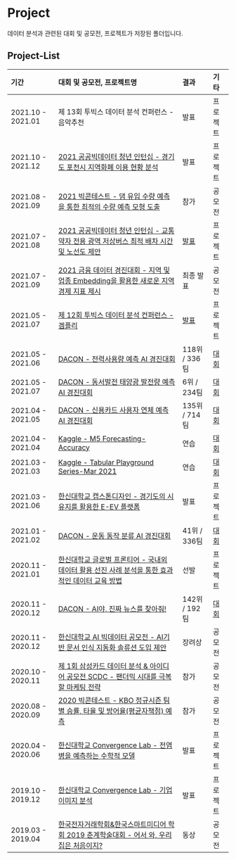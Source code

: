 # Project

데이터 분석과 관련된 대회 및 공모전, 프로젝트가 저장된 폴더입니다.

## Project-List

| 기간 | 대회 및 공모전, 프로젝트명 | 결과 | 기타 |
| :--- | :--- | :--- | :--- |
| 2021.10 - 2021.01 | 제 13회 투빅스 데이터 분석 컨퍼런스 - 음악추천 | 발표 | 프로젝트 |
| 2021.10 - 2021.12 | [2021 공공빅데이터 청년 인턴십 - 경기도 포천시 지역화폐 이용 현황 분석](https://github.com/SeongBeomLEE/Project/tree/main/2021_dataintern/pocheon)  | 발표 | 프로젝트 |
| 2021.08 - 2021.09 | [2021 빅콘테스트 - 댐 유입 수량 예측을 통한 최적의 수량 예측 모형 도출](https://github.com/SeongBeomLEE/Project/tree/main/2021_bigcontest) | 참가 | 공모전 |
| 2021.07 - 2021.08 | [2021 공공빅데이터 청년 인턴십 - 교통약자 전용 광역 저상버스 최적 배차 시간 및 노선도 제안](https://github.com/SeongBeomLEE/Project/tree/main/2021_dataintern/bus) | [발표](https://www.youtube.com/watch?v=Vm27VwSoFRY&list=PLgH4jVlBT3yh0h36tXGaXq-SadxHz8cxK&index=22) | 프로젝트 |
| 2021.07 - 2021.09 | [2021 금융 데이터 경진대회 - 지역 및 업종 Embedding을 활용한 새로운 지역 경제 지표 제시](https://github.com/SeongBeomLEE/Project/tree/main/2021_findata) | 최종 발표 | 공모전 |
| 2021.05 - 2021.07 | [제 12회 투빅스 데이터 분석 컨퍼런스 - 겜플리](https://github.com/SeongBeomLEE/Tobigs_GamePlayList_Model) | [발표](https://www.youtube.com/watch?v=UpHYyDlUfsQ&t=4s) | 프로젝트 |
| 2021.05 - 2021.06 | [DACON - 전력사용량 예측 AI 경진대회](https://github.com/SeongBeomLEE/Project/tree/main/DACON_electricity) | 118위 / 336팀 | [대회](https://dacon.io/competitions/official/235736/overview/description/) |
| 2021.05 - 2021.07 | [DACON - 동서발전 태양광 발전량 예측 AI 경진대회](https://github.com/SeongBeomLEE/Project/tree/main/DACON_sunlight) | 6위 / 234팀 | [대회](https://dacon.io/competitions/official/235720/overview/description/) |
| 2021.04 - 2021.05 | [DACON - 신용카드 사용자 연체 예측 AI 경진대회](https://github.com/SeongBeomLEE/Project/tree/main/DACON_Credit_card) | 135위 / 714팀 | [대회](https://dacon.io/competitions/official/235713/overview/description/) |
| 2021.04 - 2021.04 | [Kaggle - M5 Forecasting-Accuracy](https://github.com/SeongBeomLEE/Project/tree/main/Kaggle_M5) | 연습 | [대회](https://www.kaggle.com/c/m5-forecasting-accuracy/overview) |
| 2021.03 - 2021.03 | [Kaggle - Tabular Playground Series-Mar 2021](https://github.com/SeongBeomLEE/Project/tree/main/Kaggle_Playground) | 연습 | [대회](https://www.kaggle.com/c/tabular-playground-series-mar-2021) |
| 2021.03 - 2021.06 | [한신대학교 캡스톤디자인 - 경기도의 시유지를 활용한 E-EV 플랫폼](https://github.com/SeongBeomLEE/Project/tree/main/HS_Capstone) | 발표 | 프로젝트 |
| 2021.01 - 2021.02 | [DACON - 운동 동작 분류 AI 경진대회](https://github.com/SeongBeomLEE/Project/tree/main/DACON_exercise) | 41위 / 336팀 | [대회](https://dacon.io/competitions/official/235689/overview/description/) |
| 2020.11 - 2021.01 | [한신대학교 글로벌 프론티어 - 국내외 데이터 활용 선진 사례 분석을 통한 효과적인 데이터 교육 방법](https://github.com/SeongBeomLEE/Project/tree/main/HS_Global_Frontier) | 선발 | 프로젝트 |
| 2020.11 - 2020.12 | [DACON - AI야, 진짜 뉴스를 찾아줘!](https://github.com/SeongBeomLEE/Project/tree/main/DACON_news) | 142위 / 192팀 | [대회](https://dacon.io/competitions/official/235658/overview/description/) |
| 2020.11 - 2020.12 | [한신대학교 AI 빅데이터 공모전 - AI기반 문서 인식 지동화 솔류션 도입 제안](https://github.com/SeongBeomLEE/Project/tree/main/HS_AI_Bigdata) | 장려상 | 공모전 |
| 2020.10 - 2020.11 | [제 1회 삼성카드 데이터 분석 & 아이디어 공모전 SCDC - 팬더믹 시대를 극복할 마케팅 전략](https://github.com/SeongBeomLEE/Project/tree/main/SCDC) | 참가 | 공모전 |
| 2020.08 - 2020.09 | [2020 빅콘테스트 - KBO 정규시즌 팀별 승률, 타율 및 방어율(평균자책점) 예측](https://github.com/SeongBeomLEE/Project/tree/main/2020_bigcontest) | 참가 | 공모전 |
| 2020.04 - 2020.06 | [한신대학교 Convergence Lab - 전염병을 예측하는 수학적 모델](https://github.com/SeongBeomLEE/Project/tree/main/HS_Convergence_Lab) | 발표 | 프로젝트 |
| 2019.10 - 2019.12 | [한신대학교 Convergence Lab - 기업이미지 분석](https://github.com/SeongBeomLEE/Project/tree/main/HS_Convergence_Lab)  | 발표 | 프로젝트 |
| 2019.03 - 2019.04 | [한국전자거래학회&한국스마트미디어 학회 2019 춘계학술대회 - 어서 와, 우리집은 처음이지?](https://github.com/SeongBeomLEE/Project/tree/main/2019_Spring_Conference) | 동상 | 공모전 |

